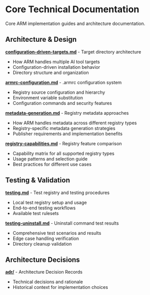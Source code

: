 # Core Technical Documentation

Core ARM implementation guides and architecture documentation.

## Architecture & Design

**[configuration-driven-targets.md](configuration-driven-targets.md)** - Target directory architecture
- How ARM handles multiple AI tool targets
- Configuration-driven installation behavior
- Directory structure and organization

**[armrc-configuration.md](armrc-configuration.md)** - .armrc configuration system
- Registry source configuration and hierarchy
- Environment variable substitution
- Configuration commands and security features

**[metadata-generation.md](metadata-generation.md)** - Registry metadata approaches
- How ARM handles metadata across different registry types
- Registry-specific metadata generation strategies
- Publisher requirements and implementation benefits

**[registry-capabilities.md](registry-capabilities.md)** - Registry feature comparison
- Capability matrix for all supported registry types
- Usage patterns and selection guide
- Best practices for different use cases

## Testing & Validation

**[testing.md](testing.md)** - Test registry and testing procedures
- Local test registry setup and usage
- End-to-end testing workflows
- Available test rulesets

**[testing-uninstall.md](testing-uninstall.md)** - Uninstall command test results
- Comprehensive test scenarios and results
- Edge case handling verification
- Directory cleanup validation

## Architecture Decisions

**[adr/](adr/)** - Architecture Decision Records
- Technical decisions and rationale
- Historical context for implementation choices